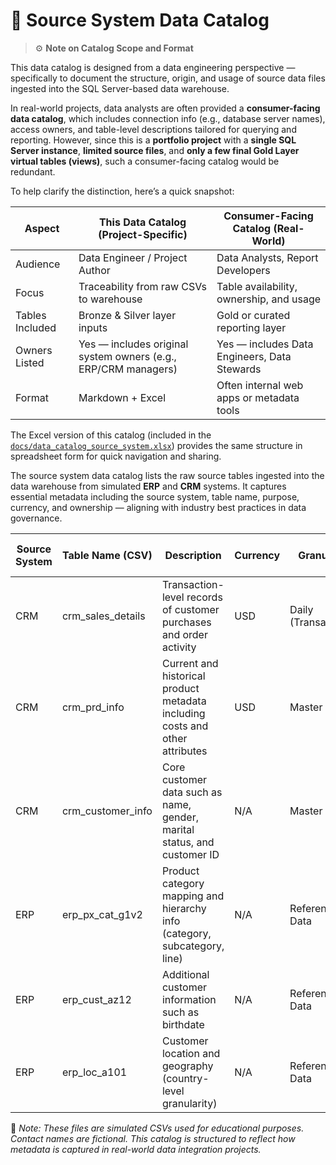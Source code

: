# 📒 Source System Data Catalog

> ⚙️ **Note on Catalog Scope and Format**

This data catalog is designed from a data engineering perspective — specifically to document the structure, origin, and usage of source data files ingested into the SQL Server-based data warehouse.

In real-world projects, data analysts are often provided a **consumer-facing data catalog**, which includes connection info (e.g., database server names), access owners, and table-level descriptions tailored for querying and reporting. However, since this is a **portfolio project** with a **single SQL Server instance**, **limited source files**, and **only a few final Gold Layer virtual tables (views)**, such a consumer-facing catalog would be redundant.

To help clarify the distinction, here’s a quick snapshot:

| Aspect | This Data Catalog (Project-Specific) | Consumer-Facing Catalog (Real-World) |
|--------|--------------------------------------|--------------------------------------|
| Audience | Data Engineer / Project Author | Data Analysts, Report Developers |
| Focus | Traceability from raw CSVs to warehouse | Table availability, ownership, and usage |
| Tables Included | Bronze & Silver layer inputs | Gold or curated reporting layer |
| Owners Listed | Yes — includes original system owners (e.g., ERP/CRM managers) | Yes — includes Data Engineers, Data Stewards |
| Format | Markdown + Excel | Often internal web apps or metadata tools |

The Excel version of this catalog (included in the [`docs/data_catalog_source_system.xlsx`](https://github.com/nitinskunigal/SQL-Data-Warehouse-and-Analytics-Project/blob/main/docs/data_catalog_source_system.xlsx)) provides the same structure in spreadsheet form for quick navigation and sharing.

The source system data catalog lists the raw source tables ingested into the data warehouse from simulated **ERP** and **CRM** systems. It captures essential metadata including the source system, table name, purpose, currency, and ownership — aligning with industry best practices in data governance.

| **Source System** | **Table Name (CSV)**         | **Description**                                                                 | **Currency** | **Granularity**     | **Data Owner (Contact)**     |
|-------------------|--------------------------|---------------------------------------------------------------------------------|--------------|-----------------------|-------------------------------|
| CRM               | crm_sales_details        | Transaction-level records of customer purchases and order activity              | USD          | Daily (Transactional) | David Lee (CRM Manager)       |
| CRM               | crm_prd_info             | Current and historical product metadata including costs and other attributes    | USD          | Master Data           | David Lee (CRM Manager)       |
| CRM               | crm_customer_info        | Core customer data such as name, gender, marital status, and customer ID        | N/A          | Master Data           | David Lee (CRM Manager)       |
| ERP               | erp_px_cat_g1v2          | Product category mapping and hierarchy info (category, subcategory, line)       | N/A          | Reference Data        | Jane Smith (ERP Manager)      |
| ERP               | erp_cust_az12            | Additional customer information such as birthdate                               | N/A          | Reference Data        | Jane Smith (ERP Manager)      |
| ERP               | erp_loc_a101             | Customer location and geography (country-level granularity)                     | N/A          | Reference Data        | Jane Smith (ERP Manager)      |

📌 *Note: These files are simulated CSVs used for educational purposes. Contact names are fictional. This catalog is structured to reflect how metadata is captured in real-world data integration projects.*
